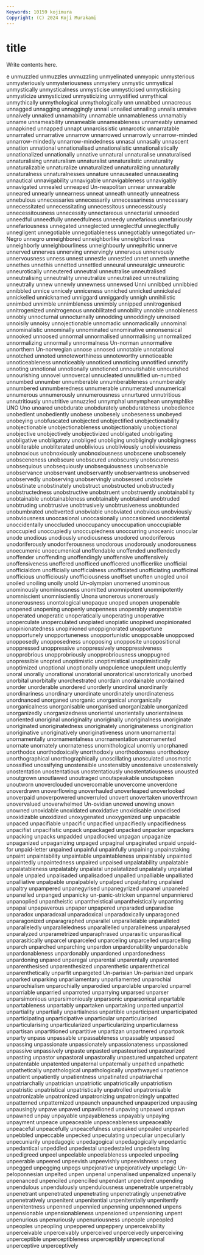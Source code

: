```yaml
---
Keywords: 10159 kojimura
Copyright: (C) 2024 Koji Murakami
---
```


# title

Write contents here.



e unmuzzled unmuzzles unmuzzling unmyelinated unmyopic unmysterious unmysteriously
unmysteriousness unmystery unmystic unmystical unmystically unmysticalness unmysticise unmysticised unmysticising unmysticize
unmysticized unmysticizing unmystified unmythical unmythically unmythological unmythologically unn unnabbed unnacreous
unnagged unnagging unnaggingly unnail unnailed unnailing unnails unnaive unnaively unnaked
unnamability unnamable unnamableness unnamably unname unnameability unnameable unnameableness unnameably unnamed
unnapkined unnapped unnapt unnarcissistic unnarcotic unnarratable unnarrated unnarrative unnarrow unnarrowed
unnarrowly unnarrow-minded unnarrow-mindedly unnarrow-mindedness unnasal unnasally unnascent unnation unnational unnationalised
unnationalistic unnationalistically unnationalized unnationally unnative unnatural unnaturalise unnaturalised unnaturalising unnaturalism
unnaturalist unnaturalistic unnaturality unnaturalizable unnaturalize unnaturalized unnaturalizing unnaturally unnaturalness unnaturalnesses
unnature unnauseated unnauseating unnautical unnavigability unnavigable unnavigableness unnavigably unnavigated unnealed
unneaped Un-neapolitan unnear unnearable unneared unnearly unnearness unneat unneath unneatly
unneatness unnebulous unnecessaries unnecessarily unnecessariness unnecessary unnecessitated unnecessitating unnecessitous unnecessitously
unnecessitousness unnecessity unnectareous unnectarial unneeded unneedful unneedfully unneedfulness unneedy unnefarious
unnefariously unnefariousness unnegated unneglected unneglectful unneglectfully unnegligent unnegotiable unnegotiableness unnegotiably
unnegotiated un-Negro unnegro unneighbored unneighborlike unneighborliness unneighborly unneighbourliness unneighbourly unnephritic
unnerve unnerved unnerves unnerving unnervingly unnervous unnervously unnervousness unness unnest
unnestle unnestled unnet unneth unnethe unnethes unnethis unnetted unnettled unneural
unneuralgic unneurotic unneurotically unneutered unneutral unneutralise unneutralised unneutralising unneutrality unneutralize
unneutralized unneutralizing unneutrally unnew unnewly unnewness unnewsed Unni unnibbed unnibbied
unnibbled unnice unnicely unniceness unniched unnicked unnickeled unnickelled unnicknamed unniggard
unniggardly unnigh unnihilistic unnimbed unnimble unnimbleness unnimbly unnipped unnitrogenised unnitrogenized
unnitrogenous unnobilitated unnobility unnoble unnobleness unnobly unnocturnal unnocturnally unnodding unnoddingly
unnoised unnoisily unnoisy unnojectionable unnomadic unnomadically unnominal unnominalistic unnominally unnominated
unnominative unnonsensical unnooked unnoosed unnormal unnormalised unnormalising unnormalized unnormalizing unnormally
unnormalness Un-norman unnormative unnorthern Un-norwegian unnose unnosed unnotable unnotational unnotched
unnoted unnoteworthiness unnoteworthy unnoticeable unnoticeableness unnoticeably unnoticed unnoticing unnotified unnotify
unnoting unnotional unnotionally unnotioned unnourishable unnourished unnourishing unnovel unnovercal unnucleated
unnullified un-numbed unnumbed unnumber unnumberable unnumberableness unnumberably unnumbered unnumberedness unnumerable
unnumerated unnumerical unnumerous unnumerously unnumerousness unnurtured unnutritious unnutritiously unnutritive unnuzzled
unnymphal unnymphean unnymphlike UNO Uno unoared unobdurate unobdurately unobdurateness unobedience
unobedient unobediently unobese unobesely unobeseness unobeyed unobeying unobfuscated unobjected unobjectified
unobjectionability unobjectionable unobjectionableness unobjectionably unobjectional unobjective unobjectively unobjectivized unobligated unobligating
unobligative unobligatory unobliged unobliging unobligingly unobligingness unobliterable unobliterated unoblivious unobliviously
unobliviousness unobnoxious unobnoxiously unobnoxiousness unobscene unobscenely unobsceneness unobscure unobscured unobscurely
unobscureness unobsequious unobsequiously unobsequiousness unobservable unobservance unobservant unobservantly unobservantness unobserved
unobservedly unobserving unobservingly unobsessed unobsolete unobstinate unobstinately unobstruct unobstructed unobstructedly
unobstructedness unobstructive unobstruent unobstruently unobtainability unobtainable unobtainableness unobtainably unobtained unobtruded
unobtruding unobtrusive unobtrusively unobtrusiveness unobtunded unobumbrated unobverted unobviable unobviated unobvious
unobviously unobviousness unoccasional unoccasionally unoccasioned unoccidental unoccidentally unoccluded unoccupancy unoccupation
unoccupiable unoccupied unoccupiedly unoccupiedness unoccurring unoceanic unocular unode unodious unodiously
unodiousness unodored unodoriferous unodoriferously unodoriferousness unodorous unodorously unodorousness unoecumenic unoecumenical
unoffendable unoffended unoffendedly unoffender unoffending unoffendingly unoffensive unoffensively unoffensiveness unoffered
unofficed unofficered unofficerlike unofficial unofficialdom unofficially unofficialness unofficiated unofficiating unofficinal
unofficious unofficiously unofficiousness unoffset unoften unogled unoil unoiled unoiling unoily
unold Un-olympian unomened unominous unominously unominousness unomitted unomnipotent unomnipotently unomniscient
unomnisciently Unona unonerous unonerously unonerousness unontological unopaque unoped unopen unopenable
unopened unopening unopenly unopenness unoperably unoperatable unoperated unoperatic unoperatically unoperating
unoperative unoperculate unoperculated unopiated unopiatic unopined unopinionated unopinionatedness unopinioned unoppignorated
unopportune unopportunely unopportuneness unopportunistic unopposable unopposed unopposedly unopposedness unopposing unopposite
unoppositional unoppressed unoppressive unoppressively unoppressiveness unopprobrious unopprobriously unopprobriousness unoppugned unopressible
unopted unoptimistic unoptimistical unoptimistically unoptimized unoptional unoptionally unopulence unopulent unopulently
unoral unorally unorational unoratorial unoratorical unoratorically unorbed unorbital unorbitally unorchestrated
unordain unordainable unordained unorder unorderable unordered unorderly unordinal unordinarily unordinariness
unordinary unordinate unordinately unordinateness unordnanced unorganed unorganic unorganical unorganically unorganicalness
unorganisable unorganised unorganizable unorganized unorganizedly unorganizedness unoriental unorientally unorientalness unoriented
unoriginal unoriginality unoriginally unoriginalness unoriginate unoriginated unoriginatedness unoriginately unoriginateness unorigination
unoriginative unoriginatively unoriginativeness unorn unornamental unornamentally unornamentalness unornamentation unornamented unornate
unornately unornateness unornithological unornly unorphaned unorthodox unorthodoxically unorthodoxly unorthodoxness unorthodoxy
unorthographical unorthographically unoscillating unosculated unosmotic unossified unossifying unostensible unostensibly unostensive
unostensively unostentation unostentatious unostentatiously unostentatiousness unousted unoutgrown unoutlawed unoutraged unoutspeakable
unoutspoken unoutworn unoverclouded unovercomable unovercome unoverdone unoverdrawn unoverflowing unoverhauled unoverleaped
unoverlooked unoverpaid unoverpowered unoverruled unovert unovertaken unoverthrown unovervalued unoverwhelmed Un-ovidian
unowed unowing unown unowned unoxidable unoxidated unoxidative unoxidisable unoxidised unoxidizable
unoxidized unoxygenated unoxygenized unp unpacable unpaced unpacifiable unpacific unpacified unpacifiedly
unpacifiedness unpacifist unpacifistic unpack unpackaged unpacked unpacker unpackers unpacking unpacks
unpadded unpadlocked unpagan unpaganize unpaganized unpaganizing unpaged unpaginal unpaginated unpaid
unpaid-for unpaid-letter unpained unpainful unpainfully unpaining unpainstaking unpaint unpaintability unpaintable
unpaintableness unpaintably unpainted unpaintedly unpaintedness unpaired unpaised unpalatability unpalatable unpalatableness
unpalatably unpalatal unpalatalized unpalatally unpalatial unpale unpaled unpalisaded unpalisadoed unpalled
unpalliable unpalliated unpalliative unpalpable unpalpablely unpalped unpalpitating unpalsied unpaltry unpampered
unpanegyrised unpanegyrized unpanel unpaneled unpanelled unpanged unpanicky un-panic-stricken unpannel unpanniered
unpanoplied unpantheistic unpantheistical unpantheistically unpanting unpapal unpapaverous unpaper unpapered unparaded
unparadise unparadox unparadoxal unparadoxical unparadoxically unparagoned unparagonized unparagraphed unparallel unparallelable
unparalleled unparalleledly unparalleledness unparallelled unparallelness unparalysed unparalyzed unparametrized unparaphrased unparasitic
unparasitical unparasitically unparcel unparceled unparceling unparcelled unparcelling unparch unparched unparching
unpardon unpardonability unpardonable unpardonableness unpardonably unpardoned unpardonedness unpardoning unpared unparegal
unparental unparentally unparented unparenthesised unparenthesized unparenthetic unparenthetical unparenthetically unparfit unpargeted
Un-parisian Un-parisianized unpark unparked unparking unparliamentary unparliamented unparochial unparochialism unparochially
unparodied unparolable unparoled unparrel unparriable unparried unparroted unparrying unparsed unparser
unparsimonious unparsimoniously unparsonic unparsonical unpartable unpartableness unpartably unpartaken unpartaking unparted
unpartial unpartiality unpartially unpartialness unpartible unparticipant unparticipated unparticipating unparticipative unparticular
unparticularised unparticularising unparticularized unparticularizing unparticularness unpartisan unpartitioned unpartitive unpartizan unpartnered
unpartook unparty unpass unpassable unpassableness unpassably unpassed unpassing unpassionate unpassionately
unpassionateness unpassioned unpassive unpassively unpaste unpasted unpasteurised unpasteurized unpasting unpastor
unpastoral unpastorally unpastured unpatched unpatent unpatentable unpatented unpaternal unpaternally unpathed
unpathetic unpathetically unpathological unpathologically unpathwayed unpatience unpatient unpatiently unpatientness unpatinated
unpatriarchal unpatriarchally unpatrician unpatriotic unpatriotically unpatriotism unpatristic unpatristical unpatristically unpatrolled
unpatronisable unpatronizable unpatronized unpatronizing unpatronizingly unpatted unpatterned unpatternized unpaunch unpaunched
unpauperized unpausing unpausingly unpave unpaved unpavilioned unpaving unpawed unpawn unpawned
unpay unpayable unpayableness unpayably unpaying unpayment unpeace unpeaceable unpeaceableness unpeaceably
unpeaceful unpeacefully unpeacefulness unpeaked unpealed unpearled unpebbled unpeccable unpecked unpeculating
unpeculiar unpeculiarly unpecuniarily unpedagogic unpedagogical unpedagogically unpedantic unpedantical unpeddled unpedestal
unpedestaled unpedestaling unpedigreed unpeel unpeelable unpeelableness unpeeled unpeeling unpeerable unpeered
unpeevish unpeevishly unpeevishness unpeg unpegged unpegging unpegs unpejorative unpejoratively unpelagic
Un-peloponnesian unpelted unpen unpenal unpenalised unpenalized unpenally unpenanced unpenciled unpencilled
unpendant unpendent unpending unpendulous unpendulously unpendulousness unpenetrable unpenetrably unpenetrant unpenetrated
unpenetrating unpenetratingly unpenetrative unpenetratively unpenitent unpenitential unpenitentially unpenitently unpenitentness unpenned
unpennied unpenning unpennoned unpens unpensionable unpensionableness unpensioned unpensioning unpent unpenurious
unpenuriously unpenuriousness unpeople unpeopled unpeoples unpeopling unpeppered unpeppery unperceivability unperceivable
unperceivably unperceived unperceivedly unperceiving unperceptible unperceptibleness unperceptibly unperceptional unperceptive unperceptively
